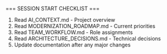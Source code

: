 === SESSION START CHECKLIST ===
1. Read AI_CONTEXT.md - Project overview
2. Read MODERNIZATION_ROADMAP.md - Current priorities
3. Read TEAM_WORKFLOW.md - Role assignments
4. Read ARCHITECTURE_DECISIONS.md - Technical decisions
5. Update documentation after any major changes
